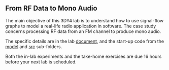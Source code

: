 ## From RF Data to Mono Audio

The main objective of this 3DY4 lab is to understand how to use signal-flow graphs to model a real-life radio application in software. The case study concerns processing RF data from an FM channel to produce mono audio.

The specific details are in the lab [document](doc/3dy4-lab3.pdf), and the start-up code from the [model](model/) and [src](src/) sub-folders.

Both the in-lab experiments and the take-home exercises are due 16 hours before your next lab is scheduled.
